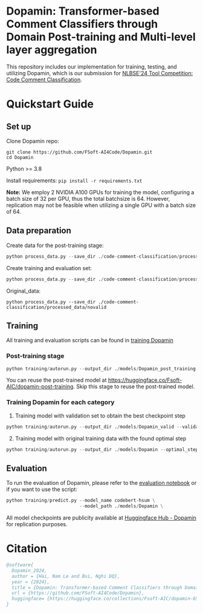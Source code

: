 # Dopamin: Transformer-based Comment Classifiers through Domain Post-training and Multi-level layer aggregation
This repository includes our implementation for training, testing, and utilizing Dopamin, which is our submission for [NLBSE'24 Tool Competition: Code Comment Classification](https://nlbse2024.github.io/tools/).

# Quickstart Guide
## Set up
Clone Dopamin repo:
```
git clone https://github.com/FSoft-AI4Code/Dopamin.git
cd Dopamin
```

Python >= 3.8

Install requirements: ```pip install -r requirements.txt```

**Note:** We employ 2 NVIDIA A100 GPUs for training the model, configuring a batch size of 32 per GPU, thus the total batchsize is 64. However, replication may not be feasible when utilizing a single GPU with a batch size of 64.

## Data preparation
Create data for the post-training stage: 
```python
python process_data.py --save_dir ./code-comment-classification/processed_data/all --post_training
```

Create training and evaluation set: 
```python
python process_data.py --save_dir ./code-comment-classification/processed_data/valid --validation
```

Original_data: 
```
python process_data.py --save_dir ./code-comment-classification/processed_data/novalid
```

## Training
All training and evaluation scripts can be found in [training Dopamin](https://github.com/FSoft-AI4Code/Dopamin/tree/main/training)

### Post-training stage
```python
python training/autorun.py --output_dir ./models/Dopamin_post_training --post_training
```
You can reuse the post-trained model at https://huggingface.co/Fsoft-AIC/dopamin-post-training. Skip this stage to reuse the post-trained model.

### Training Dopamin for each category
1. Training model with validation set to obtain the best checkpoint step
```python
python training/autorun.py --output_dir ./models/Dopamin_valid --validation
```
2. Training model with original training data with the found optimal step
```python
python training/autorun.py --output_dir ./models/Dopamin --optimal_step_file ./models/Dopamin_valid
```

## Evaluation
To run the evaluation of Dopamin, please refer to the [evaluation notebook](https://github.com/FSoft-AI4Code/Dopamin/blob/main/Dopamin_evaluation.ipynb)
or if you want to use the script:
```python
python training/predict.py --model_name codebert-hsum \
                           --model_path ./models/Dopamin \
```                      

All model checkpoints are publicity available at [Huggingface Hub - Dopamin](https://huggingface.co/collections/Fsoft-AIC/dopamin-6575bdeb7068a850897e4404) for replication purposes.

# Citation
```bibtex
@software{
  Dopamin_2024,
  author = {Hai, Nam Le and Bui, Nghi DQ},
  year = {2024},
  title = {Dopamin: Transformer-based Comment Classifiers through Domain Post-training and Multi-level layer aggregation},
  url = {https://github.com/FSoft-AI4Code/Dopamin},
  huggingface= {https://huggingface.co/collections/Fsoft-AIC/dopamin-6575bdeb7068a850897e4404}
}
```
